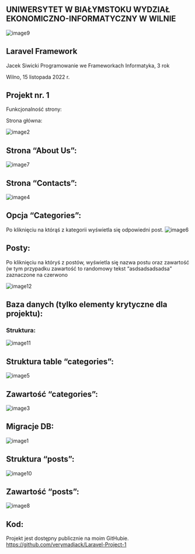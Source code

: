 ## UNIWERSYTET W BIAŁYMSTOKU WYDZIAŁ EKONOMICZNO-INFORMATYCZNY W WILNIE

![image9](https://user-images.githubusercontent.com/73848036/207836787-b9017f7f-5cd2-4778-af7a-ed73cd77b29e.png)

## Laravel Framework

Jacek Siwicki
Programowanie we Frameworkach
Informatyka, 3 rok


Wilno, 15 listopada 2022 r.


## Projekt nr. 1

Funkcjonalność strony:

Strona główna:

![image2](https://user-images.githubusercontent.com/73848036/207849614-4f65dc96-ceb1-4eca-b701-947202057205.png)

## Strona “About Us”:
![image7](https://user-images.githubusercontent.com/73848036/207849840-8edaa8a3-e762-440b-988d-efdcc6489bdf.png)

## Strona “Contacts”:

![image4](https://user-images.githubusercontent.com/73848036/207849955-600e87b1-d87b-47fd-8c19-4b2b101ec50f.png)

## Opcja “Categories”:
Po kliknięciu na którąś z kategorii wyświetla się odpowiedni post.
![image6](https://user-images.githubusercontent.com/73848036/207850295-a523b81a-d7b8-4e41-bad0-265ac3084a09.png)


## Posty:
Po kliknięciu na któryś z postów, wyświetla się nazwa postu oraz zawartość (w tym przypadku zawartość to randomowy tekst “asdsadsadsadsa” zaznaczone na czerwono

![image12](https://user-images.githubusercontent.com/73848036/207850470-2dba7f02-a06d-49b3-8e13-ac7468945553.png)

## Baza danych (tylko elementy krytyczne dla projektu):
### Struktura:
![image11](https://user-images.githubusercontent.com/73848036/207850666-305db5b7-1edd-4e7f-8c51-9784086354e1.png)
## Struktura table “categories”:
![image5](https://user-images.githubusercontent.com/73848036/207850834-78123814-7ae0-43f7-856f-cd7d77ae21eb.png)
## Zawartość “categories”:
![image3](https://user-images.githubusercontent.com/73848036/207850968-7120f781-5c48-440e-9491-852002012f18.png)
## Migracje DB:
![image1](https://user-images.githubusercontent.com/73848036/207851052-dcae50a2-469e-48c9-91df-167bd45f31a3.png)
## Struktura “posts”:
![image10](https://user-images.githubusercontent.com/73848036/207851160-bd2b153b-6e4b-4568-90a0-b3c98752645e.png)
## Zawartość “posts”:
![image8](https://user-images.githubusercontent.com/73848036/207851248-756292e0-3c6c-41f0-ba03-2202e7479f7d.png)
## Kod:
Projekt jest dostępny publicznie na moim GitHubie.
https://github.com/verymadjack/Laravel-Project-1
